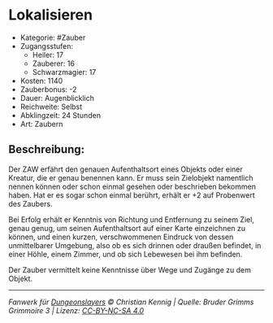 # Lokalisieren

- Kategorie: #Zauber
- Zugangsstufen:
  - Heiler: 17
  - Zauberer: 16
  - Schwarzmagier: 17
- Kosten: 1140
- Zauberbonus: -2
- Dauer: Augenblicklich
- Reichweite: Selbst
- Abklingzeit: 24 Stunden
- Art: Zaubern

## Beschreibung:

Der ZAW erfährt den genauen Aufenthaltsort eines Objekts oder einer Kreatur, die er genau benennen kann. Er muss sein Zielobjekt namentlich nennen können oder schon einmal gesehen oder beschrieben bekommen haben. Hat er es sogar schon einmal berührt, erhält er +2 auf Probenwert des Zaubers.

Bei Erfolg erhält er Kenntnis von Richtung und Entfernung zu seinem Ziel, genau genug, um seinen Aufenthaltsort auf einer Karte einzeichnen zu können, und einen kurzen, verschwommenen Eindruck von dessen unmittelbarer Umgebung, also ob es sich drinnen oder draußen befindet, in einer Höhle, einem Zimmer, und ob sich Lebewesen bei ihm befinden.

Der Zauber vermittelt keine Kenntnisse über Wege und Zugänge zu dem Objekt.

---

_Fanwerk für [Dungeonslayers](https://www.dungeonslayers.net/) © Christian Kennig | Quelle: Bruder Grimms Grimmoire 3 | Lizenz: [CC-BY-NC-SA 4.0](https://creativecommons.org/licenses/by-nc-sa/4.0/deed.de)_
